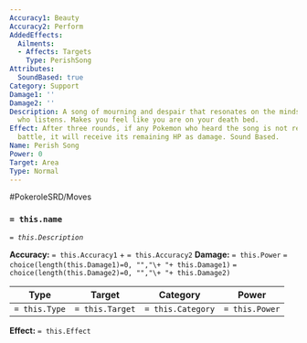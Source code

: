 ```yaml
---
Accuracy1: Beauty
Accuracy2: Perform
AddedEffects:
  Ailments:
  - Affects: Targets
    Type: PerishSong
Attributes:
  SoundBased: true
Category: Support
Damage1: ''
Damage2: ''
Description: A song of mourning and despair that resonates on the minds of anyone
  who listens. Makes you feel like you are on your death bed.
Effect: After three rounds, if any Pokemon who heard the song is not removed from
  battle, it will receive its remaining HP as damage. Sound Based.
Name: Perish Song
Power: 0
Target: Area
Type: Normal
---
```


#PokeroleSRD/Moves

### `= this.name`
*`= this.Description`*

**Accuracy:** `= this.Accuracy1` + `= this.Accuracy2`
**Damage:** `= this.Power` `= choice(length(this.Damage1)=0, "","\+ "+ this.Damage1)` `= choice(length(this.Damage2)=0, "","\+ "+ this.Damage2)`

| Type          | Target          | Category          | Power          |
| ------------- | --------------- | ----------------  | -------------- |
| `= this.Type` | `= this.Target` | `= this.Category` | `= this.Power` | 

**Effect:** `= this.Effect`